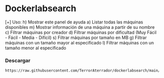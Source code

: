 # Dockerlabsearch

[+] Uso:
    h) Mostrar este panel de ayuda
    a) Listar todas las máquinas disponibles
    m) Mostrar información de una máquina a partir de su nombre
    c) Filtrar máquinas por creador
    d) Filtrar máquinas por dificultad (Muy Fácil - Fácil - Media - Difícil)
    s) Filtrar máquinas por tamaño en MB
        g) Filtrar máquinas con un tamaño mayor al especificado
        l) Filtrar máquinas con un tamaño menor al especificado

### Descargar

```shell
https://raw.githubusercontent.com/TerrorAterrador/dockerlabsearch/main/dockerlabsearch.sh
```
